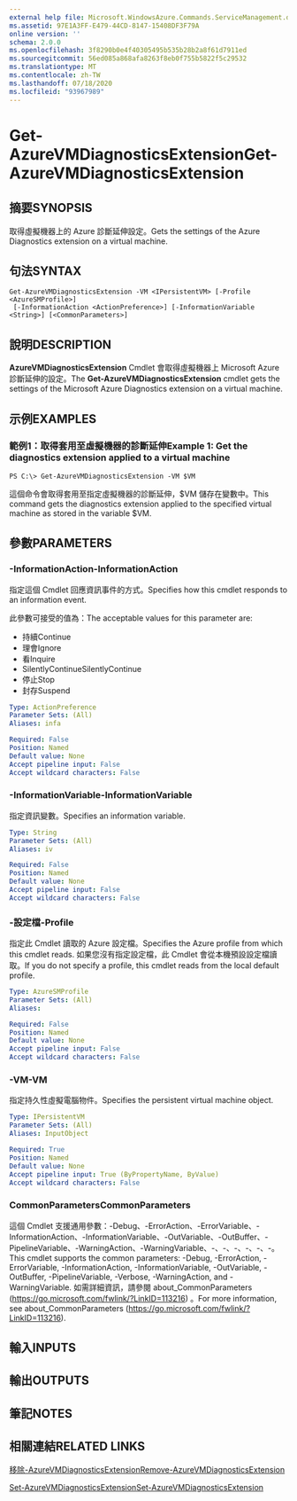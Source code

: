 ```yaml
---
external help file: Microsoft.WindowsAzure.Commands.ServiceManagement.dll-Help.xml
ms.assetid: 97E1A3FF-E479-44CD-8147-15408DF3F79A
online version: ''
schema: 2.0.0
ms.openlocfilehash: 3f8290b0e4f40305495b535b28b2a8f61d7911ed
ms.sourcegitcommit: 56ed085a868afa8263f8eb0f755b5822f5c29532
ms.translationtype: MT
ms.contentlocale: zh-TW
ms.lasthandoff: 07/18/2020
ms.locfileid: "93967989"
---
```

# <span data-ttu-id="8cb16-101">Get-AzureVMDiagnosticsExtension</span><span class="sxs-lookup"><span data-stu-id="8cb16-101">Get-AzureVMDiagnosticsExtension</span></span>

## <span data-ttu-id="8cb16-102">摘要</span><span class="sxs-lookup"><span data-stu-id="8cb16-102">SYNOPSIS</span></span>
<span data-ttu-id="8cb16-103">取得虛擬機器上的 Azure 診斷延伸設定。</span><span class="sxs-lookup"><span data-stu-id="8cb16-103">Gets the settings of the Azure Diagnostics extension on a virtual machine.</span></span>

## <span data-ttu-id="8cb16-104">句法</span><span class="sxs-lookup"><span data-stu-id="8cb16-104">SYNTAX</span></span>

```
Get-AzureVMDiagnosticsExtension -VM <IPersistentVM> [-Profile <AzureSMProfile>]
 [-InformationAction <ActionPreference>] [-InformationVariable <String>] [<CommonParameters>]
```

## <span data-ttu-id="8cb16-105">說明</span><span class="sxs-lookup"><span data-stu-id="8cb16-105">DESCRIPTION</span></span>
<span data-ttu-id="8cb16-106">**AzureVMDiagnosticsExtension** Cmdlet 會取得虛擬機器上 Microsoft Azure 診斷延伸的設定。</span><span class="sxs-lookup"><span data-stu-id="8cb16-106">The **Get-AzureVMDiagnosticsExtension** cmdlet gets the settings of the Microsoft Azure Diagnostics extension on a virtual machine.</span></span>

## <span data-ttu-id="8cb16-107">示例</span><span class="sxs-lookup"><span data-stu-id="8cb16-107">EXAMPLES</span></span>

### <span data-ttu-id="8cb16-108">範例1：取得套用至虛擬機器的診斷延伸</span><span class="sxs-lookup"><span data-stu-id="8cb16-108">Example 1: Get the diagnostics extension applied to a virtual machine</span></span>
```
PS C:\> Get-AzureVMDiagnosticsExtension -VM $VM
```

<span data-ttu-id="8cb16-109">這個命令會取得套用至指定虛擬機器的診斷延伸，$VM 儲存在變數中。</span><span class="sxs-lookup"><span data-stu-id="8cb16-109">This command gets the diagnostics extension applied to the specified virtual machine as stored in the variable $VM.</span></span>

## <span data-ttu-id="8cb16-110">參數</span><span class="sxs-lookup"><span data-stu-id="8cb16-110">PARAMETERS</span></span>

### <span data-ttu-id="8cb16-111">-InformationAction</span><span class="sxs-lookup"><span data-stu-id="8cb16-111">-InformationAction</span></span>
<span data-ttu-id="8cb16-112">指定這個 Cmdlet 回應資訊事件的方式。</span><span class="sxs-lookup"><span data-stu-id="8cb16-112">Specifies how this cmdlet responds to an information event.</span></span>

<span data-ttu-id="8cb16-113">此參數可接受的值為：</span><span class="sxs-lookup"><span data-stu-id="8cb16-113">The acceptable values for this parameter are:</span></span>

- <span data-ttu-id="8cb16-114">持續</span><span class="sxs-lookup"><span data-stu-id="8cb16-114">Continue</span></span>
- <span data-ttu-id="8cb16-115">理會</span><span class="sxs-lookup"><span data-stu-id="8cb16-115">Ignore</span></span>
- <span data-ttu-id="8cb16-116">看</span><span class="sxs-lookup"><span data-stu-id="8cb16-116">Inquire</span></span>
- <span data-ttu-id="8cb16-117">SilentlyContinue</span><span class="sxs-lookup"><span data-stu-id="8cb16-117">SilentlyContinue</span></span>
- <span data-ttu-id="8cb16-118">停止</span><span class="sxs-lookup"><span data-stu-id="8cb16-118">Stop</span></span>
- <span data-ttu-id="8cb16-119">封存</span><span class="sxs-lookup"><span data-stu-id="8cb16-119">Suspend</span></span>

```yaml
Type: ActionPreference
Parameter Sets: (All)
Aliases: infa

Required: False
Position: Named
Default value: None
Accept pipeline input: False
Accept wildcard characters: False
```

### <span data-ttu-id="8cb16-120">-InformationVariable</span><span class="sxs-lookup"><span data-stu-id="8cb16-120">-InformationVariable</span></span>
<span data-ttu-id="8cb16-121">指定資訊變數。</span><span class="sxs-lookup"><span data-stu-id="8cb16-121">Specifies an information variable.</span></span>

```yaml
Type: String
Parameter Sets: (All)
Aliases: iv

Required: False
Position: Named
Default value: None
Accept pipeline input: False
Accept wildcard characters: False
```

### <span data-ttu-id="8cb16-122">-設定檔</span><span class="sxs-lookup"><span data-stu-id="8cb16-122">-Profile</span></span>
<span data-ttu-id="8cb16-123">指定此 Cmdlet 讀取的 Azure 設定檔。</span><span class="sxs-lookup"><span data-stu-id="8cb16-123">Specifies the Azure profile from which this cmdlet reads.</span></span>
<span data-ttu-id="8cb16-124">如果您沒有指定設定檔，此 Cmdlet 會從本機預設設定檔讀取。</span><span class="sxs-lookup"><span data-stu-id="8cb16-124">If you do not specify a profile, this cmdlet reads from the local default profile.</span></span>

```yaml
Type: AzureSMProfile
Parameter Sets: (All)
Aliases: 

Required: False
Position: Named
Default value: None
Accept pipeline input: False
Accept wildcard characters: False
```

### <span data-ttu-id="8cb16-125">-VM</span><span class="sxs-lookup"><span data-stu-id="8cb16-125">-VM</span></span>
<span data-ttu-id="8cb16-126">指定持久性虛擬電腦物件。</span><span class="sxs-lookup"><span data-stu-id="8cb16-126">Specifies the persistent virtual machine object.</span></span>

```yaml
Type: IPersistentVM
Parameter Sets: (All)
Aliases: InputObject

Required: True
Position: Named
Default value: None
Accept pipeline input: True (ByPropertyName, ByValue)
Accept wildcard characters: False
```

### <span data-ttu-id="8cb16-127">CommonParameters</span><span class="sxs-lookup"><span data-stu-id="8cb16-127">CommonParameters</span></span>
<span data-ttu-id="8cb16-128">這個 Cmdlet 支援通用參數：-Debug、-ErrorAction、-ErrorVariable、-InformationAction、-InformationVariable、-OutVariable、-OutBuffer、-PipelineVariable、-WarningAction、-WarningVariable、-、-、-、-、-、-。</span><span class="sxs-lookup"><span data-stu-id="8cb16-128">This cmdlet supports the common parameters: -Debug, -ErrorAction, -ErrorVariable, -InformationAction, -InformationVariable, -OutVariable, -OutBuffer, -PipelineVariable, -Verbose, -WarningAction, and -WarningVariable.</span></span> <span data-ttu-id="8cb16-129">如需詳細資訊，請參閱 about_CommonParameters (https://go.microsoft.com/fwlink/?LinkID=113216) 。</span><span class="sxs-lookup"><span data-stu-id="8cb16-129">For more information, see about_CommonParameters (https://go.microsoft.com/fwlink/?LinkID=113216).</span></span>

## <span data-ttu-id="8cb16-130">輸入</span><span class="sxs-lookup"><span data-stu-id="8cb16-130">INPUTS</span></span>

## <span data-ttu-id="8cb16-131">輸出</span><span class="sxs-lookup"><span data-stu-id="8cb16-131">OUTPUTS</span></span>

## <span data-ttu-id="8cb16-132">筆記</span><span class="sxs-lookup"><span data-stu-id="8cb16-132">NOTES</span></span>

## <span data-ttu-id="8cb16-133">相關連結</span><span class="sxs-lookup"><span data-stu-id="8cb16-133">RELATED LINKS</span></span>

[<span data-ttu-id="8cb16-134">移除-AzureVMDiagnosticsExtension</span><span class="sxs-lookup"><span data-stu-id="8cb16-134">Remove-AzureVMDiagnosticsExtension</span></span>](./Remove-AzureVMDiagnosticsExtension.md)

[<span data-ttu-id="8cb16-135">Set-AzureVMDiagnosticsExtension</span><span class="sxs-lookup"><span data-stu-id="8cb16-135">Set-AzureVMDiagnosticsExtension</span></span>](./Set-AzureVMDiagnosticsExtension.md)


